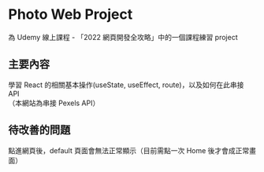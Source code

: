 # Photo Web Project

為 Udemy 線上課程 - 「2022 網頁開發全攻略」中的一個課程練習 project

## 主要內容

學習 React 的相關基本操作(useState, useEffect, route)，以及如何在此串接 API  
（本網站為串接 Pexels API）

## 待改善的問題

點進網頁後，default 頁面會無法正常顯示（目前需點一次 Home 後才會成正常畫面）
